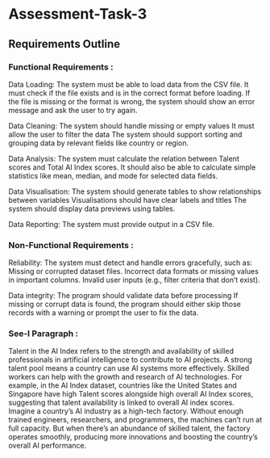 # Assessment-Task-3
## Requirements Outline  
### Functional Requirements :   
Data Loading:
The system must be able to load data from the CSV file.
It must check if the file exists and is in the correct format before loading.
If the file is missing or the format is wrong, the system should show an error message and ask the user to try again.


Data Cleaning:
The system should handle missing or empty values
It must allow the user to filter the data
The system should support sorting and grouping data by relevant fields like country or region.


Data Analysis:
The system must calculate the relation between Talent scores and Total AI Index scores.
It should also be able to calculate simple statistics like mean, median, and mode for selected data fields.


Data Visualisation:
The system should generate tables to show relationships between variables
Visualisations should have clear labels and titles
The system should display data previews using tables.


Data Reporting:
The system must provide output in a CSV file.


### Non-Functional Requirements :  
Reliability: 
The system must detect and handle errors gracefully, such as:
Missing or corrupted dataset files.
Incorrect data formats or missing values in important columns.
Invalid user inputs (e.g., filter criteria that don’t exist).

Data integrity:
The program should validate data before processing
If missing or corrupt data is found, the program should either skip those records with a warning or prompt the user to fix the data.


### See-I Paragraph :
Talent in the AI Index refers to the strength and availability of skilled professionals in artificial intelligence to contribute to AI projects. A strong talent pool means a country can use AI systems more effectively. Skilled workers can help with the growth and research of AI technologies. For example, in the AI Index dataset, countries like the United States and Singapore have high Talent scores alongside high overall AI Index scores, suggesting that talent availability is linked to overall AI index scores. Imagine a country’s AI industry as a high-tech factory. Without enough trained engineers, researchers, and programmers, the machines can’t run at full capacity. But when there’s an abundance of skilled talent, the factory operates smoothly, producing more innovations and boosting the country’s overall AI performance.

